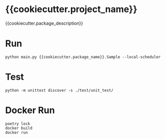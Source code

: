 # {{cookiecutter.project_name}}

{{cookiecutter.package_description}}


# Run

```
python main.py {{cookiecutter.package_name}}.Sample --local-scheduler
```

# Test

```
python -m unittest discover -s ./test/unit_test/
```


# Docker Run

```
poetry lock
docker build
docker run
```
